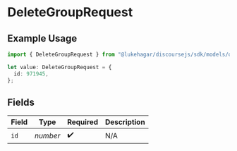 # DeleteGroupRequest

## Example Usage

```typescript
import { DeleteGroupRequest } from "@lukehagar/discoursejs/sdk/models/operations";

let value: DeleteGroupRequest = {
  id: 971945,
};
```

## Fields

| Field              | Type               | Required           | Description        |
| ------------------ | ------------------ | ------------------ | ------------------ |
| `id`               | *number*           | :heavy_check_mark: | N/A                |